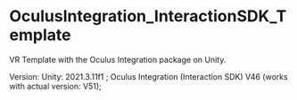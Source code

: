 # OculusIntegration_InteractionSDK_Template

VR Template with the Oculus Integration package on Unity.



Version: Unity: 2021.3.11f1 ; 
Oculus Integration (Interaction SDK) V46 (works with actual version: V51);

#
